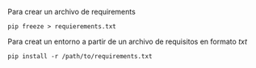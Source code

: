 Para crear un archivo de requirements
```
pip freeze > requierements.txt
```
Para creat un entorno a partir de un archivo de requisitos en formato *txt*
```
pip install -r /path/to/requirements.txt
```